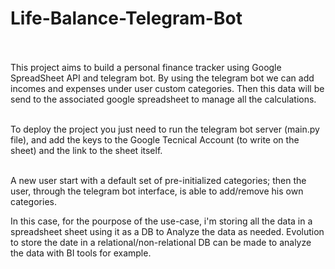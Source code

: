 ﻿# Life-Balance-Telegram-Bot

<br /><br />This project aims to build a personal finance tracker using Google SpreadSheet API and telegram bot.
By using the telegram bot we can add incomes and expenses under user custom categories. Then this data will be send to the associated google spreadsheet to manage all the calculations.

<br />To deploy the project you just need to run the telegram bot server (main.py file), and add the keys to the Google Tecnical Account (to write on the sheet) and the link to the sheet itself.<br /><br />

A new user start with a default set of pre-initialized categories; then the user, through the telegram bot interface, is able to add/remove his own categories.

In this case, for the pourpose of the use-case, i'm storing all the data in a spreadsheet sheet using it as a DB to Analyze the data as needed. Evolution to store the date in a relational/non-relational DB can be made to analyze the data with BI tools for example.
